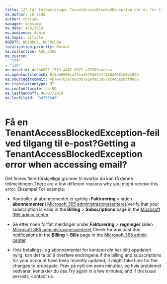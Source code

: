 ```yaml
---
title: 127 får feilmeldingen TenantAccessBlockedException når du får tilgang til e-post?
ms.author: chrisda
author: chrisda
manager: dansimp
ms.date: 4/9/2018
ms.audience: Admin
ms.topic: article
ROBOTS: NOINDEX, NOFOLLOW
localization_priority: Normal
ms.collection: Adm_O365
ms.custom:
- "127"
- "128"
ms.assetid: de7b6877-f3f9-4402-8072-c73783aaccaa
ms.openlocfilehash: 8c0ab0086ca47ead5705d423f01824081d0e109e
ms.sourcegitcommit: 4b7e478ce700c0b781efec3857ac4dce5bdf00c6
ms.translationtype: MT
ms.contentlocale: nb-NO
ms.lasthandoff: 06/07/2019
ms.locfileid: "34755340"
---
```

# <a name="getting-a-tenantaccessblockedexception-error-when-accessing-email"></a><span data-ttu-id="ca05f-102">Få en TenantAccessBlockedException-feil ved tilgang til e-post?</span><span class="sxs-lookup"><span data-stu-id="ca05f-102">Getting a TenantAccessBlockedException error when accessing email?</span></span>

<span data-ttu-id="ca05f-103">Det finnes flere forskjellige grunner til hvorfor du kan få denne feilmeldingen.</span><span class="sxs-lookup"><span data-stu-id="ca05f-103">There are a few different reasons why you might receive this error.</span></span> <span data-ttu-id="ca05f-104">Eksempel:</span><span class="sxs-lookup"><span data-stu-id="ca05f-104">For example:</span></span>

- <span data-ttu-id="ca05f-105">Kontroller at abonnementet er gyldig i **Fakturering** \> siden **abonnementer** i [Microsoft 365 administrasjonssenteret](https://portal.office.com/adminportal/home#/subscriptions).</span><span class="sxs-lookup"><span data-stu-id="ca05f-105">Verify that your subscription is valid in the **Billing** \> **Subscriptions** page in the [Microsoft 365 admin center](https://portal.office.com/adminportal/home#/subscriptions).</span></span>

- <span data-ttu-id="ca05f-106">Se etter noen forfalt meldinger under **Fakturering** \> **regninger** siden [Microsoft 365 administrasjonssenteret](https://portal.office.com/adminportal/home#/billoverview).</span><span class="sxs-lookup"><span data-stu-id="ca05f-106">Check for any past due notifications in the **Billing** \> **Bills** page in the [Microsoft 365 admin center](https://portal.office.com/adminportal/home#/billoverview).</span></span>

- <span data-ttu-id="ca05f-107">Hvis betalings- og abonnementer for kontoen din har blitt oppdatert nylig, kan det ta tid å overføre endringene.</span><span class="sxs-lookup"><span data-stu-id="ca05f-107">If the billing and subscriptions for your account have been recently updated, it might take time for the changes to propagate.</span></span> <span data-ttu-id="ca05f-108">Prøv på nytt om noen minutter, og hvis problemet vedvarer, kontakter du oss.</span><span class="sxs-lookup"><span data-stu-id="ca05f-108">Try again in a few minutes, and if the issue persists, contact us.</span></span>
